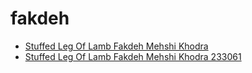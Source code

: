 # fakdeh

 * [Stuffed Leg Of Lamb Fakdeh Mehshi Khodra](../../index/s/stuffed-leg-of-lamb-fakdeh-mehshi-khodra-233061.json)
 * [Stuffed Leg Of Lamb Fakdeh Mehshi Khodra 233061](../../index/s/stuffed-leg-of-lamb-fakdeh-mehshi-khodra-233061.json)
